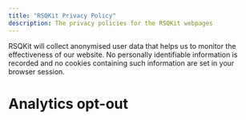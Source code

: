 ```yaml
---
title: "RSQKit Privacy Policy"
description: The privacy policies for the RSQKit webpages
---
```


RSQKit will collect anonymised user data that helps us to monitor the effectiveness of our website.
No personally identifiable information is recorded and no cookies containing such information are set in your browser session.

# Analytics opt-out

<div id="matomo-opt-out"></div>
<script src="https://matomo.research.software/index.php?module=CoreAdminHome&action=optOutJS&divId=matomo-opt-out&language=auto&showIntro=1"></script>